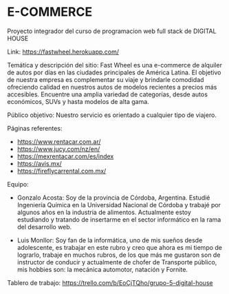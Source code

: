 # E-COMMERCE
Proyecto integrador del curso de programacion web full stack de DIGITAL HOUSE

Link: https://fastwheel.herokuapp.com/



Temática y descripción del sitio:
Fast Wheel es una e-commerce de alquiler de autos por días en las ciudades principales de América Latina.
El objetivo de nuestra empresa es complementar su viaje y brindarle comodidad ofreciendo calidad en nuestros autos de modelos recientes a precios más accesibles. Encuentre una amplia variedad de categorías, desde autos económicos, SUVs y hasta modelos de alta gama.
 
Público objetivo:
Nuestro servicio es orientado a cualquier tipo de viajero.
 
Páginas referentes:
- https://www.rentacar.com.ar/
- https://www.jucy.com/nz/en/
- https://mexrentacar.com/es/index
- https://avis.mx/
- https://fireflycarrental.com.mx/
 
Equipo:
- Gonzalo Acosta: Soy de la provincia de Córdoba, Argentina. Estudié Ingeniería Química en la Universidad Nacional de Córdoba y trabajé por algunos años en la industria de alimentos. Actualmente estoy estudiando y tratando de insertarme en el sector informático en la rama del desarrollo web.
 
- Luis Monllor: Soy fan de la informática, uno de mis sueños desde adolescente, es trabajar en este rubro y creo que ahora es mi tiempo de lograrlo, trabaje en muchos rubros, de los que más me gustaron son de instructor de conducir y actualmente de chofer de Transporte público, mis hobbies son: la mecánica automotor, natación y Fornite.

Tablero de trabajo:
https://trello.com/b/EoCjTQho/grupo-5-digital-house
